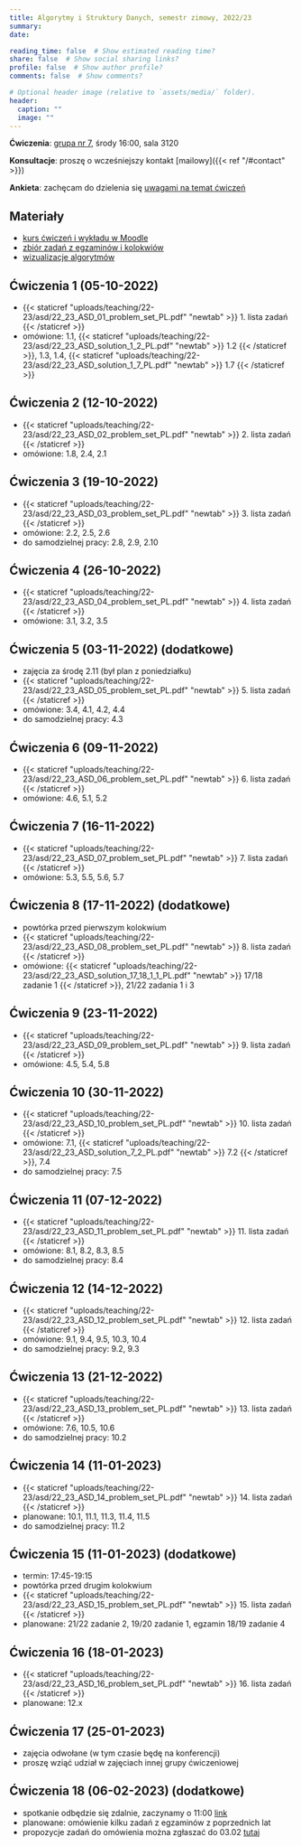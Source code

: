 ```yaml
---
title: Algorytmy i Struktury Danych, semestr zimowy, 2022/23
summary: 
date: 

reading_time: false  # Show estimated reading time?
share: false  # Show social sharing links?
profile: false  # Show author profile?
comments: false  # Show comments?

# Optional header image (relative to `assets/media/` folder).
header:
  caption: ""
  image: ""
---
```


**Ćwiczenia**: [grupa nr 7](https://usosweb.mimuw.edu.pl/kontroler.php?_action=katalog2/przedmioty/pokazZajecia&zaj_cyk_id=486028&gr_nr=7), środy 16:00, sala 3120

**Konsultacje**: proszę o wcześniejszy kontakt [mailowy]({{< ref "/#contact" >}})

**Ankieta**: zachęcam do dzielenia się [uwagami na temat ćwiczeń](https://docs.google.com/forms/d/e/1FAIpQLSe3QDDHy27w7oPGy_0ejGIKgPD7-SW2U_LSJdP3McnrsKZnFg/viewform?usp=sf_link)

## Materiały
- [kurs ćwiczeń i wykładu w Moodle](https://moodle.mimuw.edu.pl/course/view.php?id=1567)
- [zbiór zadań z egzaminów i kolokwiów](https://aisd.mimuw.edu.pl/)
- [wizualizacje algorytmów](https://www.cs.usfca.edu/~galles/visualization/Algorithms.html)

## Ćwiczenia 1 (05-10-2022)
- {{< staticref "uploads/teaching/22-23/asd/22_23_ASD_01_problem_set_PL.pdf" "newtab" >}} 1. lista zadań {{< /staticref >}}
- omówione: 1.1, {{< staticref "uploads/teaching/22-23/asd/22_23_ASD_solution_1_2_PL.pdf" "newtab" >}} 1.2 {{< /staticref >}}, 1.3, 1.4, {{< staticref "uploads/teaching/22-23/asd/22_23_ASD_solution_1_7_PL.pdf" "newtab" >}} 1.7 {{< /staticref >}}

## Ćwiczenia 2 (12-10-2022)
- {{< staticref "uploads/teaching/22-23/asd/22_23_ASD_02_problem_set_PL.pdf" "newtab" >}} 2. lista zadań {{< /staticref >}}
- omówione: 1.8, 2.4, 2.1

## Ćwiczenia 3 (19-10-2022)
- {{< staticref "uploads/teaching/22-23/asd/22_23_ASD_03_problem_set_PL.pdf" "newtab" >}} 3. lista zadań {{< /staticref >}}
- omówione: 2.2, 2.5, 2.6
- do samodzielnej pracy: 2.8, 2.9, 2.10

## Ćwiczenia 4 (26-10-2022)
- {{< staticref "uploads/teaching/22-23/asd/22_23_ASD_04_problem_set_PL.pdf" "newtab" >}} 4. lista zadań {{< /staticref >}}
- omówione: 3.1, 3.2, 3.5

## Ćwiczenia 5 (03-11-2022) (dodatkowe)
- zajęcia za środę 2.11 (był plan z poniedziałku)
- {{< staticref "uploads/teaching/22-23/asd/22_23_ASD_05_problem_set_PL.pdf" "newtab" >}} 5. lista zadań {{< /staticref >}}
- omówione: 3.4, 4.1, 4.2, 4.4
- do samodzielnej pracy: 4.3

## Ćwiczenia 6 (09-11-2022)
- {{< staticref "uploads/teaching/22-23/asd/22_23_ASD_06_problem_set_PL.pdf" "newtab" >}} 6. lista zadań {{< /staticref >}}
- omówione: 4.6, 5.1, 5.2

## Ćwiczenia 7 (16-11-2022)
- {{< staticref "uploads/teaching/22-23/asd/22_23_ASD_07_problem_set_PL.pdf" "newtab" >}} 7. lista zadań {{< /staticref >}}
- omówione: 5.3, 5.5, 5.6, 5.7

## Ćwiczenia 8 (17-11-2022) (dodatkowe)
- powtórka przed pierwszym kolokwium
- {{< staticref "uploads/teaching/22-23/asd/22_23_ASD_08_problem_set_PL.pdf" "newtab" >}} 8. lista zadań {{< /staticref >}}
- omówione: {{< staticref "uploads/teaching/22-23/asd/22_23_ASD_solution_17_18_1_1_PL.pdf" "newtab" >}} 17/18 zadanie 1 {{< /staticref >}}, 21/22 zadania 1 i 3

## Ćwiczenia 9 (23-11-2022)
- {{< staticref "uploads/teaching/22-23/asd/22_23_ASD_09_problem_set_PL.pdf" "newtab" >}} 9. lista zadań {{< /staticref >}}
- omówione: 4.5, 5.4, 5.8

## Ćwiczenia 10 (30-11-2022)
- {{< staticref "uploads/teaching/22-23/asd/22_23_ASD_10_problem_set_PL.pdf" "newtab" >}} 10. lista zadań {{< /staticref >}}
- omówione: 7.1, {{< staticref "uploads/teaching/22-23/asd/22_23_ASD_solution_7_2_PL.pdf" "newtab" >}} 7.2 {{< /staticref >}}, 7.4
- do samodzielnej pracy: 7.5

## Ćwiczenia 11 (07-12-2022)
- {{< staticref "uploads/teaching/22-23/asd/22_23_ASD_11_problem_set_PL.pdf" "newtab" >}} 11. lista zadań {{< /staticref >}}
- omówione: 8.1, 8.2, 8.3, 8.5
- do samodzielnej pracy: 8.4

## Ćwiczenia 12 (14-12-2022)
- {{< staticref "uploads/teaching/22-23/asd/22_23_ASD_12_problem_set_PL.pdf" "newtab" >}} 12. lista zadań {{< /staticref >}}
- omówione: 9.1, 9.4, 9.5, 10.3, 10.4
- do samodzielnej pracy: 9.2, 9.3

## Ćwiczenia 13 (21-12-2022)
- {{< staticref "uploads/teaching/22-23/asd/22_23_ASD_13_problem_set_PL.pdf" "newtab" >}} 13. lista zadań {{< /staticref >}}
- omówione: 7.6, 10.5, 10.6
- do samodzielnej pracy: 10.2

## Ćwiczenia 14 (11-01-2023)
- {{< staticref "uploads/teaching/22-23/asd/22_23_ASD_14_problem_set_PL.pdf" "newtab" >}} 14. lista zadań {{< /staticref >}}
- planowane: 10.1, 11.1, 11.3, 11.4, 11.5
- do samodzielnej pracy: 11.2

## Ćwiczenia 15 (11-01-2023) (dodatkowe)
- termin: 17:45-19:15
- powtórka przed drugim kolokwium
- {{< staticref "uploads/teaching/22-23/asd/22_23_ASD_15_problem_set_PL.pdf" "newtab" >}} 15. lista zadań {{< /staticref >}}
- planowane: 21/22 zadanie 2, 19/20 zadanie 1, egzamin 18/19 zadanie 4

## Ćwiczenia 16 (18-01-2023)
- {{< staticref "uploads/teaching/22-23/asd/22_23_ASD_16_problem_set_PL.pdf" "newtab" >}} 16. lista zadań {{< /staticref >}}
- planowane: 12.x

## Ćwiczenia 17 (25-01-2023)
- zajęcia odwołane (w tym czasie będę na konferencji)
- proszę wziąć udział w zajęciach innej grupy ćwiczeniowej

## Ćwiczenia 18 (06-02-2023) (dodatkowe)
- spotkanie odbędzie się zdalnie, zaczynamy o 11:00 [link](https://meet.google.com/qph-sefn-bbc)
- planowane: omówienie kilku zadań z egzaminów z poprzednich lat
- propozycje zadań do omówienia można zgłaszać do 03.02 [tutaj](https://docs.google.com/forms/d/e/1FAIpQLSd47RgyS7nkUBcqP1GV89CSKmfRolOT14hWLk0LYwjQ9hF3sg/viewform?usp=sf_link)
